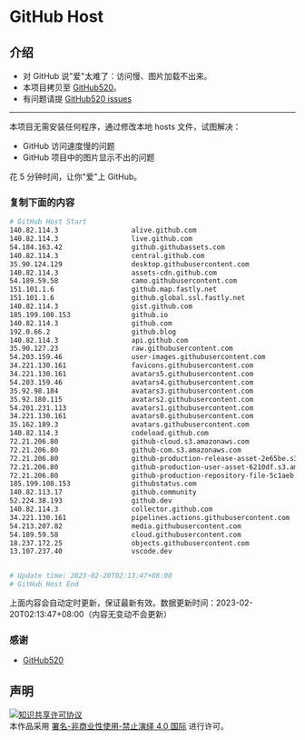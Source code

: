 # GitHub Host
## 介绍
- 对 GitHub 说"爱"太难了：访问慢、图片加载不出来。
- 本项目拷贝至 [GitHub520](https://github.com/521xueweihan/GitHub520)。
- 有问题请提 [GitHub520 issues](https://github.com/521xueweihan/GitHub520/issues/new)

---

本项目无需安装任何程序，通过修改本地 hosts 文件，试图解决：
- GitHub 访问速度慢的问题
- GitHub 项目中的图片显示不出的问题

花 5 分钟时间，让你"爱"上 GitHub。

### 复制下面的内容
```bash
# GitHub Host Start
140.82.114.3                  alive.github.com
140.82.114.3                  live.github.com
54.184.163.42                 github.githubassets.com
140.82.114.3                  central.github.com
35.90.124.129                 desktop.githubusercontent.com
140.82.114.3                  assets-cdn.github.com
54.189.59.58                  camo.githubusercontent.com
151.101.1.6                   github.map.fastly.net
151.101.1.6                   github.global.ssl.fastly.net
140.82.114.3                  gist.github.com
185.199.108.153               github.io
140.82.114.3                  github.com
192.0.66.2                    github.blog
140.82.114.3                  api.github.com
35.90.127.23                  raw.githubusercontent.com
54.203.159.46                 user-images.githubusercontent.com
34.221.130.161                favicons.githubusercontent.com
34.221.130.161                avatars5.githubusercontent.com
54.203.159.46                 avatars4.githubusercontent.com
35.92.98.184                  avatars3.githubusercontent.com
35.92.180.115                 avatars2.githubusercontent.com
54.201.231.113                avatars1.githubusercontent.com
34.221.130.161                avatars0.githubusercontent.com
35.162.189.3                  avatars.githubusercontent.com
140.82.114.3                  codeload.github.com
72.21.206.80                  github-cloud.s3.amazonaws.com
72.21.206.80                  github-com.s3.amazonaws.com
72.21.206.80                  github-production-release-asset-2e65be.s3.amazonaws.com
72.21.206.80                  github-production-user-asset-6210df.s3.amazonaws.com
72.21.206.80                  github-production-repository-file-5c1aeb.s3.amazonaws.com
185.199.108.153               githubstatus.com
140.82.113.17                 github.community
52.224.38.193                 github.dev
140.82.114.3                  collector.github.com
34.221.130.161                pipelines.actions.githubusercontent.com
54.213.207.82                 media.githubusercontent.com
54.189.59.58                  cloud.githubusercontent.com
18.237.172.25                 objects.githubusercontent.com
13.107.237.40                 vscode.dev


# Update time: 2023-02-20T02:13:47+08:00
# GitHub Host End

```
上面内容会自动定时更新，保证最新有效。数据更新时间：2023-02-20T02:13:47+08:00（内容无变动不会更新）

### 感谢

- [GitHub520](https://github.com/521xueweihan/GitHub520)

## 声明
<a rel="license" href="https://creativecommons.org/licenses/by-nc-nd/4.0/deed.zh"><img alt="知识共享许可协议" style="border-width: 0" src="https://licensebuttons.net/l/by-nc-nd/4.0/88x31.png"></a><br>本作品采用 <a rel="license" href="https://creativecommons.org/licenses/by-nc-nd/4.0/deed.zh">署名-非商业性使用-禁止演绎 4.0 国际</a> 进行许可。